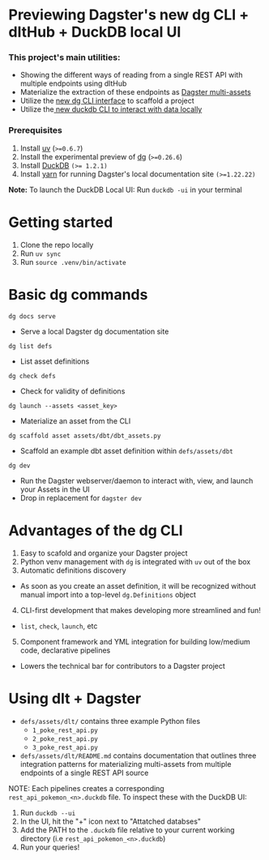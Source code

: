 # Previewing Dagster's new dg CLI + dltHub + DuckDB local UI

### This project's main utilities:
- Showing the different ways of reading from a single REST API with multiple endpoints using dltHub
- Materialize the extraction of these endpoints as [Dagster multi-assets](https://docs.dagster.io/guides/build/assets/defining-assets#multi-asset)
- Utilize the [new dg CLI interface](https://github.com/dagster-io/dagster/discussions/28472) to scaffold a project
- Utilize the[ new duckdb CLI to interact with data locally](https://duckdb.org/2025/03/12/duckdb-ui.html)

### Prerequisites 
1. Install [uv](https://docs.astral.sh/uv/getting-started/installation/) (`>=0.6.7`)
2. Install the experimental preview of [dg](https://docs.dagster.io/guides/labs/dg/) (`>=0.26.6`)
3. Install [DuckDB](https://duckdb.org/docs/installation/?version=stable&environment=cli&platform=macos&download_method=package_manager) `(>= 1.2.1)`
4. Install [yarn](https://classic.yarnpkg.com/lang/en/docs/install/#mac-stable) for running Dagster's local documentation site `(>=1.22.22)`

**Note:** To launch the DuckDB Local UI: Run `duckdb -ui` in your terminal

# Getting started  
1. Clone the repo locally
2. Run `uv sync`
3. Run `source .venv/bin/activate`

# Basic dg commands

`dg docs serve`
- Serve a local Dagster dg documentation site

`dg list defs`
- List asset definitions

`dg check defs`
- Check for validity of definitions

`dg launch --assets <asset_key>`
- Materialize an asset from the CLI

`dg scaffold asset assets/dbt/dbt_assets.py`
- Scaffold an example dbt asset definition within `defs/assets/dbt`

`dg dev`
- Run the Dagster webserver/daemon to interact with, view, and launch your Assets in the UI
- Drop in replacement for `dagster dev`

# Advantages of the dg CLI
1. Easy to scafold and organize your Dagster project
2. Python venv management with `dg` is integrated with `uv` out of the box
3. Automatic definitions discovery
  - As soon as you create an asset definition, it will be recognized without manual import into a top-level `dg.Definitions` object
4. CLI-first development that makes developing more streamlined and fun!
  - `list`, `check`, `launch`, etc
5. Component framework and YML integration for building low/medium code, declarative pipelines 
  - Lowers the technical bar for contributors to a Dagster project

  # Using dlt + Dagster
  - `defs/assets/dlt/` contains three example Python files
      - `1_poke_rest_api.py` 
      - `2_poke_rest_api.py`
      - `3_poke_rest_api.py` 
  - `defs/assets/dlt/README.md` contains documentation that outlines three integration patterns for materializing multi-assets from multiple endpoints of a single REST API source
  
  NOTE: Each pipelines creates a corresponding `rest_api_pokemon_<n>.duckdb` file. To inspect these with the DuckDB UI:
  1. Run `duckdb --ui`
  2. In the UI, hit the "+" icon next to "Attatched databses"
  3. Add the PATH to the `.duckdb` file relative to your current working directory (i.e `rest_api_pokemon_<n>.duckdb`)
  4. Run your queries!